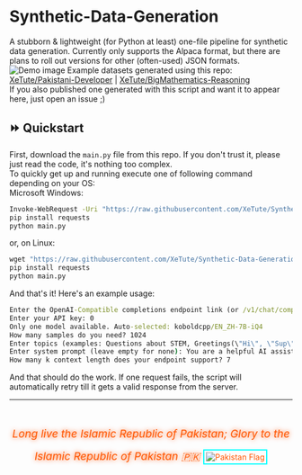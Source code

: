# Synthetic-Data-Generation
A stubborn & lightweight (for Python at least) one-file pipeline for synthetic data generation. Currently only supports the Alpaca format, but there are plans to roll out versions for other (often-used) JSON formats.  
![Demo image](https://github.com/user-attachments/assets/34a29127-00ad-4e9c-9298-16200a990eeb)
Example datasets generated using this repo:  
[XeTute/Pakistani-Developer](https://huggingface.co/datasets/XeTute/Pakistani-Developer) |  [XeTute/BigMathematics-Reasoning](https://huggingface.co/datasets/XeTute/BigMathematics-Reasoning)  
If you also published one generated with this script and want it to appear here, just open an issue ;)

## ⏩ Quickstart
First, download the `main.py` file from this repo. If you don't trust it, please just read the code, it's nothing too complex.  
To quickly get up and running execute one of following command depending on your OS:  
Microsoft Windows:
```cmd
Invoke-WebRequest -Uri "https://raw.githubusercontent.com/XeTute/Synthetic-Data-Generation/refs/heads/main/main.py" -OutFile "./main.py"
pip install requests
python main.py
```
or, on Linux:
```cmd
wget "https://raw.githubusercontent.com/XeTute/Synthetic-Data-Generation/refs/heads/main/main.py"
pip install requests
python main.py
```

And that's it! Here's an example usage:
```cmd
Enter the OpenAI-Compatible completions endpoint link (or /v1/chat/completions/-compatible): https://ai.xetute.com/v1/chat/completions
Enter your API key: 0
Only one model available. Auto-selected: koboldcpp/EN_ZH-7B-iQ4
How many samples do you need? 1024
Enter topics (examples: Questions about STEM, Greetings(\"Hi\", \"Sup\"), et cetera): Questions about the Islamic Republic of Pakistan, STEM questions, advanced maths problem questions, Islam
Enter system prompt (leave empty for none): You are a helpful AI assistant.
How many k context length does your endpoint support? 7
```
And that should do the work. If one request fails, the script will automatically retry till it gets a valid response from the server.  

---

<footer style="margin-top: 3rem; text-align: center; color: #ff5500; max-height: fit-content;">
  <em style="font-size: 1.2rem; text-shadow: 0 0 8px #ff5500;">
    Long live the Islamic Republic of Pakistan; Glory to the Islamic Republic of Pakistan 🇵🇰
  </em>
  <img src="https://upload.wikimedia.org/wikipedia/commons/3/32/Flag_of_Pakistan.svg" alt="Pakistan Flag" style="margin-top: 1rem; border: 2px solid #00ffff; padding: 3px;">
</footer>

